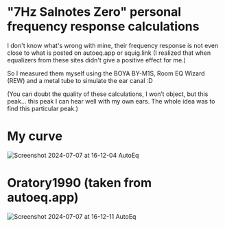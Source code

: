 # "7Hz Salnotes Zero" personal frequency response calculations

I don't know what's wrong with mine, their frequency response is not even close to what is posted on autoeq.app or squig.link (I realized that when equalizers from these sites didn't give a positive effect for me.)

So I measured them myself using the BOYA BY-M1S, Room EQ Wizard (REW) and a metal tube to simulate the ear canal :D

(You can doubt the quality of these calculations, I won’t object, but this peak... this peak I can hear well with my own ears. The whole idea was to find this particular peak.)

# My curve

![Screenshot 2024-07-07 at 16-12-04 AutoEq](https://github.com/demonich/-7-Hz-Salnotes-Zero-personal-frequency-response-calculations/assets/74813436/16b8d8d0-222a-4863-b556-12197ea89056)

# Oratory1990 (taken from autoeq.app)

![Screenshot 2024-07-07 at 16-12-11 AutoEq](https://github.com/demonich/-7-Hz-Salnotes-Zero-personal-frequency-response-calculations/assets/74813436/4dd8f2ff-12ae-4804-9c00-c5c2301811c3)

